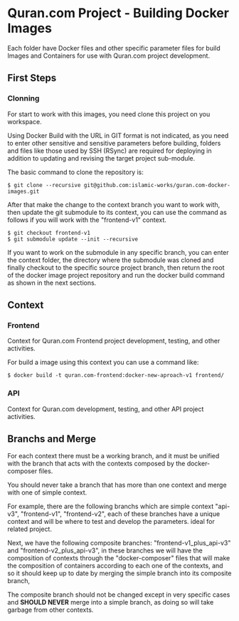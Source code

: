 Quran.com Project - Building Docker Images
==========================================

Each folder have Docker files and other specific parameter files for build Images and Containers for use with Quran.com project development.

## First Steps

### Clonning 

For start to work with this images, you need clone this project on you workspace.

Using Docker Build with the URL in GIT format is not indicated, as you need to enter other sensitive and sensitive parameters before building, folders and files like those used by SSH (RSync) are required for deploying in addition to updating and revising the target project sub-module.

The basic command to clone the repository is:

```
$ git clone --recursive git@github.com:islamic-works/guran.com-docker-images.git
```

After that make the change to the context branch you want to work with, then update the git submodule to its context, you can use the command as follows if you will work with the "frontend-v1" context.

```
$ git checkout frontend-v1
$ git submodule update --init --recursive
```

If you want to work on the submodule in any specific branch, you can enter the context folder, the directory where the submodule was cloned and finally checkout to the specific source project branch, then return the root of the docker image project repository and run the docker build command as shown in the next sections.

## Context

### Frontend

Context for Quran.com Frontend project development, testing, and other activities.

For build a image using this context you can use a command like:

```
$ docker build -t quran.com-frontend:docker-new-aproach-v1 frontend/
```

### API

Context for Quran.com development, testing, and other API project activities.

## Branchs and Merge

For each context there must be a working branch, and it must be unified with the branch that acts with the contexts composed by the docker-composer files.

You should never take a branch that has more than one context and merge with one of simple context.

For example, there are the following branchs which are simple context "api-v3", "frontend-v1", "frontend-v2", each of these branches have a unique context and will be where to test and develop the parameters. ideal for related project.

Next, we have the following composite branches: "frontend-v1_plus_api-v3" and "frontend-v2_plus_api-v3", in these branches we will have the composition of contexts through the "docker-composer" files that will make the composition of containers according to each one of the contexts, and so it should keep up to date by merging the simple branch into its composite branch,

The composite branch should not be changed except in very specific cases and **SHOULD NEVER** merge into a simple branch, as doing so will take garbage from other contexts.

